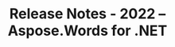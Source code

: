 ﻿---
title: Release Notes - 2022 – Aspose.Words for .NET
articleTitle: Release Notes - 2022
linktitle: Release Notes - 2022
description: "Aspose.Words for .NET Release Notes - 2022 – learn about the latest updates and fixes."
type: docs
weight: 17
url: /net/release-notes-2022/
---


